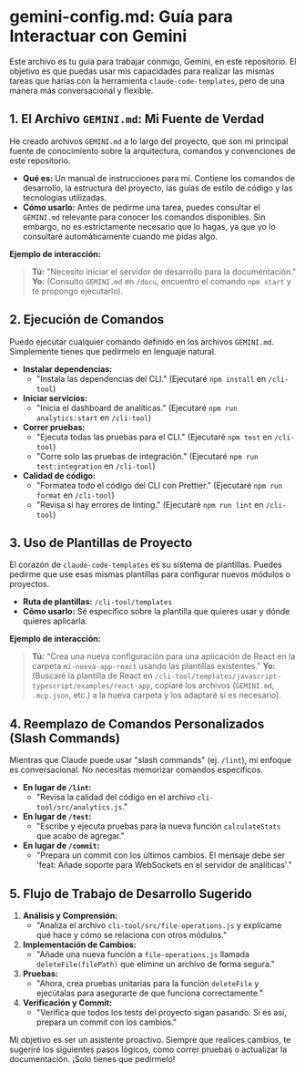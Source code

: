 # gemini-config.md: Guía para Interactuar con Gemini

Este archivo es tu guía para trabajar conmigo, Gemini, en este repositorio. El objetivo es que puedas usar mis capacidades para realizar las mismas tareas que harías con la herramienta `claude-code-templates`, pero de una manera más conversacional y flexible.

## 1. El Archivo `GEMINI.md`: Mi Fuente de Verdad

He creado archivos `GEMINI.md` a lo largo del proyecto, que son mi principal fuente de conocimiento sobre la arquitectura, comandos y convenciones de este repositorio.

- **Qué es:** Un manual de instrucciones para mí. Contiene los comandos de desarrollo, la estructura del proyecto, las guías de estilo de código y las tecnologías utilizadas.
- **Cómo usarlo:** Antes de pedirme una tarea, puedes consultar el `GEMINI.md` relevante para conocer los comandos disponibles. Sin embargo, no es estrictamente necesario que lo hagas, ya que yo lo consultaré automáticamente cuando me pidas algo.

**Ejemplo de interacción:**
> **Tú:** "Necesito iniciar el servidor de desarrollo para la documentación."
> **Yo:** (Consulto `GEMINI.md` en `/docu`, encuentro el comando `npm start` y te propongo ejecutarlo).

## 2. Ejecución de Comandos

Puedo ejecutar cualquier comando definido en los archivos `GEMINI.md`. Simplemente tienes que pedírmelo en lenguaje natural.

- **Instalar dependencias:**
  - "Instala las dependencias del CLI." (Ejecutaré `npm install` en `/cli-tool`)
- **Iniciar servicios:**
  - "Inicia el dashboard de analíticas." (Ejecutaré `npm run analytics:start` en `/cli-tool`)
- **Correr pruebas:**
  - "Ejecuta todas las pruebas para el CLI." (Ejecutaré `npm test` en `/cli-tool`)
  - "Corre solo las pruebas de integración." (Ejecutaré `npm run test:integration` en `/cli-tool`)
- **Calidad de código:**
  - "Formatea todo el código del CLI con Prettier." (Ejecutaré `npm run format` en `/cli-tool`)
  - "Revisa si hay errores de linting." (Ejecutaré `npm run lint` en `/cli-tool`)

## 3. Uso de Plantillas de Proyecto

El corazón de `claude-code-templates` es su sistema de plantillas. Puedes pedirme que use esas mismas plantillas para configurar nuevos módulos o proyectos.

- **Ruta de plantillas:** `/cli-tool/templates`
- **Cómo usarlo:** Sé específico sobre la plantilla que quieres usar y dónde quieres aplicarla.

**Ejemplo de interacción:**
> **Tú:** "Crea una nueva configuración para una aplicación de React en la carpeta `mi-nueva-app-react` usando las plantillas existentes."
> **Yo:** (Buscaré la plantilla de React en `/cli-tool/templates/javascript-typescript/examples/react-app`, copiaré los archivos (`GEMINI.md`, `.mcp.json`, etc.) a la nueva carpeta y los adaptaré si es necesario).

## 4. Reemplazo de Comandos Personalizados (Slash Commands)

Mientras que Claude puede usar "slash commands" (ej. `/lint`), mi enfoque es conversacional. No necesitas memorizar comandos específicos.

- **En lugar de `/lint`:**
  - "Revisa la calidad del código en el archivo `cli-tool/src/analytics.js`."
- **En lugar de `/test`:**
  - "Escribe y ejecuta pruebas para la nueva función `calculateStats` que acabo de agregar."
- **En lugar de `/commit`:**
  - "Prepara un commit con los últimos cambios. El mensaje debe ser 'feat: Añade soporte para WebSockets en el servidor de analíticas'."

## 5. Flujo de Trabajo de Desarrollo Sugerido

1.  **Análisis y Comprensión:**
    - "Analiza el archivo `cli-tool/src/file-operations.js` y explícame qué hace y cómo se relaciona con otros módulos."
2.  **Implementación de Cambios:**
    - "Añade una nueva función a `file-operations.js` llamada `deleteFile(filePath)` que elimine un archivo de forma segura."
3.  **Pruebas:**
    - "Ahora, crea pruebas unitarias para la función `deleteFile` y ejecútalas para asegurarte de que funciona correctamente."
4.  **Verificación y Commit:**
    - "Verifica que todos los tests del proyecto sigan pasando. Si es así, prepara un commit con los cambios."

Mi objetivo es ser un asistente proactivo. Siempre que realices cambios, te sugeriré los siguientes pasos lógicos, como correr pruebas o actualizar la documentación. ¡Solo tienes que pedírmelo!
